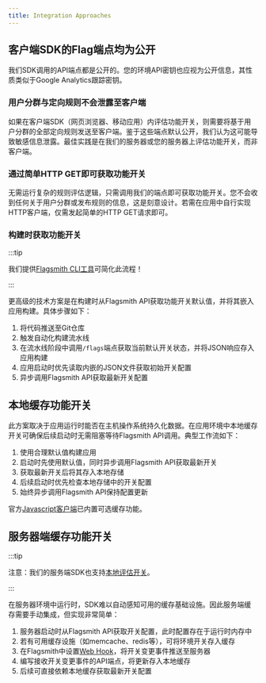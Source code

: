 ```yaml
---
title: Integration Approaches
---
```


## 客户端SDK的Flag端点均为公开

我们SDK调用的API端点都是公开的。您的环境API密钥也应视为公开信息，其性质类似于Google Analytics跟踪密钥。

### 用户分群与定向规则不会泄露至客户端

如果在客户端SDK（网页浏览器、移动应用）内评估功能开关，则需要将基于用户分群的全部定向规则发送至客户端。鉴于这些端点默认公开，我们认为这可能导致敏感信息泄露。最佳实践是在我们的服务器或您的服务器上评估功能开关，而非客户端。

### 通过简单HTTP GET即可获取功能开关

无需运行复杂的规则评估逻辑，只需调用我们的端点即可获取功能开关。您不会收到任何关于用户分群或发布规则的信息，这是刻意设计。若需在应用中自行实现HTTP客户端，仅需发起简单的HTTP GET请求即可。

### 构建时获取功能开关

:::tip

我们提供[Flagsmith CLI工具](https://github.com/Flagsmith/flagsmith-cli)可简化此流程！

:::

更高级的技术方案是在构建时从Flagsmith API获取功能开关默认值，并将其嵌入应用构建。具体步骤如下：

1. 将代码推送至Git仓库
2. 触发自动化构建流水线
3. 在流水线阶段中调用`/flags`端点获取当前默认开关状态，并将JSON响应存入应用构建
4. 应用启动时优先读取内嵌的JSON文件获取初始开关配置
5. 异步调用Flagsmith API获取最新开关配置

## 本地缓存功能开关

此方案取决于应用运行时能否在主机操作系统持久化数据。在应用环境中本地缓存开关可确保后续启动时无需阻塞等待Flagsmith API调用。典型工作流如下：

1. 使用合理默认值构建应用
2. 启动时先使用默认值，同时异步调用Flagsmith API获取最新开关
3. 获取最新开关后将其存入本地存储
4. 后续启动时优先检查本地存储中的开关配置
5. 始终异步调用Flagsmith API保持配置更新

官方[Javascript客户端](/clients/javascript/)已内置可选缓存功能。

## 服务器端缓存功能开关

:::tip

注意：我们的服务端SDK也支持[本地评估开关](../clients/overview.md)。

:::

在服务器环境中运行时，SDK难以自动感知可用的缓存基础设施。因此服务端缓存需要手动集成，但实现非常简单：

1. 服务器启动时从Flagsmith API获取开关配置，此时配置存在于运行时内存中
2. 若有可用缓存设施（如memcache、redis等），可将环境开关存入缓存
3. 在Flagsmith中设置[Web Hook](/advanced-use/system-administration.md#web-hooks)，将开关变更事件推送至服务器
4. 编写接收开关变更事件的API端点，将更新存入本地缓存
5. 后续可直接依赖本地缓存获取最新开关配置
